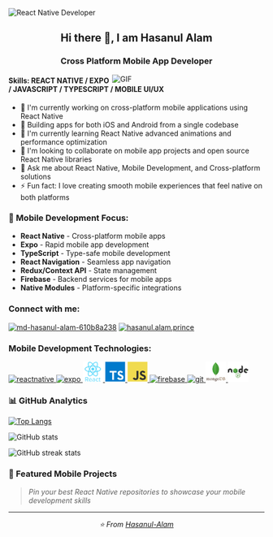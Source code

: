 ![React Native Developer]([https://i.ibb.co/0q0Hzmq/Untitled-Project.jpg](https://i.ibb.co.com/xSJr1RTP/Gemini-Generated-Image-y64213y64213y642.png))

<h2 align='center' font='bold'>Hi there 👋, I am Hasanul Alam</h2>
<h3 align='center'>Cross Platform Mobile App Developer</h3>

<img align='right' alt='GIF' width='300px' src='https://i.ibb.co/2cBPDyr/marginalia-a-person-sitting-in-front-of-a-computer-screen.gif'>

<h4>Skills: REACT NATIVE / EXPO / JAVASCRIPT / TYPESCRIPT / MOBILE UI/UX</h4>

- 🔭 I'm currently working on cross-platform mobile applications using React Native
- 📱 Building apps for both iOS and Android from a single codebase
- 🌱 I'm currently learning React Native advanced animations and performance optimization
- 👯 I'm looking to collaborate on mobile app projects and open source React Native libraries
- 💬 Ask me about React Native, Mobile Development, and Cross-platform solutions
- ⚡ Fun fact: I love creating smooth mobile experiences that feel native on both platforms

### 📱 Mobile Development Focus:
- **React Native** - Cross-platform mobile apps
- **Expo** - Rapid mobile app development
- **TypeScript** - Type-safe mobile development
- **React Navigation** - Seamless app navigation
- **Redux/Context API** - State management
- **Firebase** - Backend services for mobile apps
- **Native Modules** - Platform-specific integrations

<h3 align="left">Connect with me:</h3>
<p align="left">
<a href="https://linkedin.com/in/md-hasanul-alam-610b8a238" target="blank"><img align="center" src="https://raw.githubusercontent.com/rahuldkjain/github-profile-readme-generator/master/src/images/icons/Social/linked-in-alt.svg" alt="md-hasanul-alam-610b8a238" height="30" width="40" /></a>
<a href="https://fb.com/hasanul.alam.prince" target="blank"><img align="center" src="https://raw.githubusercontent.com/rahuldkjain/github-profile-readme-generator/master/src/images/icons/Social/facebook.svg" alt="hasanul.alam.prince" height="30" width="40" /></a>
</p>

<h3 align="left">Mobile Development Technologies:</h3>
<p align="left"> 
<a href="https://reactnative.dev/" target="_blank" rel="noreferrer"> <img src="https://reactnative.dev/img/header_logo.svg" alt="reactnative" width="40" height="40"/> </a>
<a href="https://expo.dev/" target="_blank" rel="noreferrer"> <img src="https://www.vectorlogo.zone/logos/expoio/expoio-icon.svg" alt="expo" width="40" height="40"/> </a>
<a href="https://reactjs.org/" target="_blank" rel="noreferrer"> <img src="https://raw.githubusercontent.com/devicons/devicon/master/icons/react/react-original-wordmark.svg" alt="react" width="40" height="40"/> </a> 
<a href="https://www.typescriptlang.org/" target="_blank" rel="noreferrer"> <img src="https://raw.githubusercontent.com/devicons/devicon/master/icons/typescript/typescript-original.svg" alt="typescript" width="40" height="40"/> </a>
<a href="https://developer.mozilla.org/en-US/docs/Web/JavaScript" target="_blank" rel="noreferrer"> <img src="https://raw.githubusercontent.com/devicons/devicon/master/icons/javascript/javascript-original.svg" alt="javascript" width="40" height="40"/> </a> 
<a href="https://firebase.google.com/" target="_blank" rel="noreferrer"> <img src="https://www.vectorlogo.zone/logos/firebase/firebase-icon.svg" alt="firebase" width="40" height="40"/> </a> 
<a href="https://git-scm.com/" target="_blank" rel="noreferrer"> <img src="https://www.vectorlogo.zone/logos/git-scm/git-scm-icon.svg" alt="git" width="40" height="40"/> </a> 
<a href="https://www.mongodb.com/" target="_blank" rel="noreferrer"> <img src="https://raw.githubusercontent.com/devicons/devicon/master/icons/mongodb/mongodb-original-wordmark.svg" alt="mongodb" width="40" height="40"/> </a> 
<a href="https://nodejs.org" target="_blank" rel="noreferrer"> <img src="https://raw.githubusercontent.com/devicons/devicon/master/icons/nodejs/nodejs-original-wordmark.svg" alt="nodejs" width="40" height="40"/> </a> 
</p>

### 📊 GitHub Analytics

[![Top Langs](https://github-readme-stats.vercel.app/api/top-langs/?username=Hasanul-Alam&layout=compact&theme=radical)](https://github.com/anuraghazra/github-readme-stats)

![GitHub stats](https://github-readme-stats.vercel.app/api?username=Hasanul-Alam&show_icons=true&count_private=true&theme=radical)

![GitHub streak stats](https://streak-stats.demolab.com/?user=Hasanul-Alam&theme=radical)

### 🚀 Featured Mobile Projects

> *Pin your best React Native repositories to showcase your mobile development skills*

---
<p align="center">
  <i>⭐️ From <a href="https://github.com/Hasanul-Alam">Hasanul-Alam</a></i>
</p>
